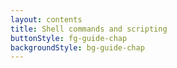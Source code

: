 ```yaml
---
layout: contents
title: Shell commands and scripting
buttonStyle: fg-guide-chap
backgroundStyle: bg-guide-chap
---
```


